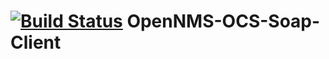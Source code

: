 [![Build Status](https://travis-ci.org/DerTak/OpenNMS-OCS-Soap-Client.png)](https://travis-ci.org/DerTak/OpenNMS-OCS-Soap-Client)
OpenNMS-OCS-Soap-Client
=======================
